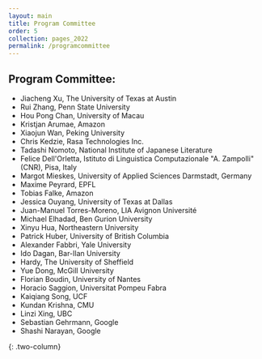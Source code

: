 ```yaml
---
layout: main
title: Program Committee
order: 5
collection: pages_2022
permalink: /programcommittee
---
```


## Program Committee:

- Jiacheng Xu, The University of Texas at Austin
- Rui Zhang, Penn State University
- Hou Pong Chan, University of Macau
- Kristjan Arumae, Amazon
- Xiaojun Wan, Peking University
- Chris Kedzie, Rasa Technologies Inc.
- Tadashi Nomoto, National Institute of Japanese Literature
- Felice Dell'Orletta, Istituto di Linguistica Computazionale "A. Zampolli" (CNR), Pisa, Italy
- Margot Mieskes, University of Applied Sciences Darmstadt, Germany
- Maxime Peyrard, EPFL
- Tobias Falke, Amazon
- Jessica Ouyang, University of Texas at Dallas
- Juan-Manuel Torres-Moreno, LIA Avignon Université
- Michael Elhadad, Ben Gurion University
- Xinyu Hua, Northeastern University
- Patrick Huber, University of British Columbia
- Alexander Fabbri, Yale University
- Ido Dagan, Bar-Ilan University
- Hardy, The University of Sheffield
- Yue Dong, McGill University
- Florian Boudin, University of Nantes
- Horacio Saggion, Universitat Pompeu Fabra
- Kaiqiang Song, UCF
- Kundan Krishna, CMU
- Linzi Xing, UBC
- Sebastian Gehrmann, Google
- Shashi Narayan, Google


{: .two-column}
